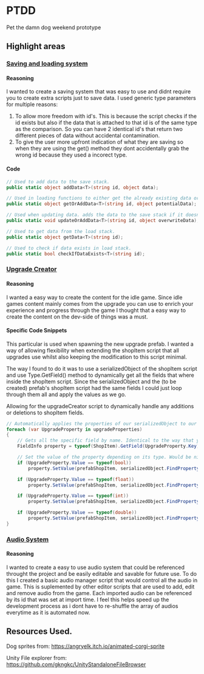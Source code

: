 # PTDD
Pet the damn dog weekend prototype


## Highlight areas
### [Saving and loading system](https://github.com/lukewhitingdev/PTDD/blob/main/Pet-the-damn-dog/Assets/SaveManager.cs)
#### Reasoning
I wanted to create a saving system that was easy to use and didnt require you to create extra scripts just to save data.
I used generic type parameters for multiple reasons:
  1. To allow more freedom with id's. This is because the script checks if the id exists but also if the data that is attached to that id is of the same type as the comparison. So      you can have 2 identical id's that return two different pieces of data without accidental contamination.
  2. To give the user more upfront indication of what they are saving so when they are using the get() method they dont accidentally grab the wrong id because they used a incorect type.
#### Code
```C#
// Used to add data to the save stack.
public static object addData<T>(string id, object data);

// Used in loading functions to either get the already existing data or add it to be saved if it doesnt exist.
public static object getOrAddData<T>(string id, object potentialData);

// Used when updating data. adds the data to the save stack if it doesnt already exist from the load stack.
public static void updateOrAddData<T>(string id, object overwriteData);

// Used to get data from the load stack.
public static object getData<T>(string id);

// Used to check if data exists in load stack.
public static bool checkIfDataExists<T>(string id);
```

### [Upgrade Creator](https://github.com/lukewhitingdev/PTDD/blob/main/Pet-the-damn-dog/Assets/UpgradeCreator.cs)
#### Reasoning
I wanted a easy way to create the content for the idle game. Since idle games content mainly comes from the upgrade you can use to enrich your experience and progress through the game I thought that a easy way to create the content on the dev-side of things was a must.

#### Specific Code Snippets

This particular is used when spawning the new upgrade prefab. I wanted a way of allowing flexibility when extending the shopItem script that all upgrades use whilst also keeping the modification to this script minimal.

The way I found to do it was to use a serializedObject of the shopItem script and use Type.GetField() method to dynamically get all the fields that where inside the shopItem script. Since the serializedObject and the (to be created) prefab's shopItem script had the same fields I could just loop through them all and apply the values as we go. 

Allowing for the upgradeCreator script to dynamically handle any additions or deletions to shopItem fields.
```C#
// Automatically applies the properties of our serializedObject to our prefab component.
foreach (var UpgradeProperty in upgradeProperties)
{
    // Gets all the specific field by name. Identical to the way that you get the property in a serializedObject.
    FieldInfo property = typeof(ShopItem).GetField(UpgradeProperty.Key); 

    // Set the value of the property depending on its type. Would be nicer if serializedProperties could be casted but this works.
    if (UpgradeProperty.Value == typeof(bool))
        property.SetValue(prefabShopItem, serializedObject.FindProperty(UpgradeProperty.Key).boolValue);

    if (UpgradeProperty.Value == typeof(float))
        property.SetValue(prefabShopItem, serializedObject.FindProperty(UpgradeProperty.Key).floatValue);

    if (UpgradeProperty.Value == typeof(int))
        property.SetValue(prefabShopItem, serializedObject.FindProperty(UpgradeProperty.Key).intValue);

    if (UpgradeProperty.Value == typeof(double))
        property.SetValue(prefabShopItem, serializedObject.FindProperty(UpgradeProperty.Key).doubleValue);
}
```

### [Audio System]("https://github.com/lukewhitingdev/PTDD/blob/main/Pet-the-damn-dog/Assets/AudioController.cs")
#### Reasoning
I wanted to create a easy to use audio system that could be referenced throught the project and be easily editable and savable for future use. To do this I created a basic audio manager script that would control all the audio in game. This is suplemented by other editor scripts that are used to add, edit and remove audio from the game. Each imported audio can be referenced by its id that was set at import time. I feel this helps speed up the development process as i dont have to re-shuffle the array of audios everytime as it is automated now.

## Resources Used.
Dog sprites from: https://angryelk.itch.io/animated-corgi-sprite

Unity File explorer from: https://github.com/gkngkc/UnityStandaloneFileBrowser
